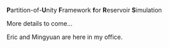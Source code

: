 **P**artition-of-**U**nity **F**ramework **f**or **R**eservoir **S**imulation

More details to come...

Eric and Mingyuan are here in my office.
